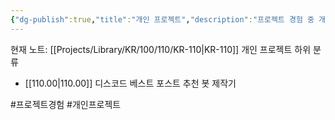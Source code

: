 ```yaml
---
{"dg-publish":true,"title":"개인 프로젝트","description":"프로젝트 경험 중 개인 프로젝트로 구현한 것들에 관해 기록해 놓은 카테고리입니다.","permalink":"/projects/library/kr/100/110/kr-110/","dgPassFrontmatter":true,"noteIcon":"0","created":"2024-11-20T23:07:49.953+09:00","updated":"2024-11-21T16:42:03.678+09:00"}
---
```


현재 노트: [[Projects/Library/KR/100/110/KR-110\|KR-110]] 개인 프로젝트
하위 분류
- [[110.00\|110.00]] 디스코드 베스트 포스트 추천 봇 제작기
 
 


#프로젝트경험 #개인프로젝트

